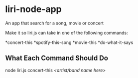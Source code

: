 # liri-node-app
An app that search for a song, movie or concert

Make it so liri.js can take in one of the following commands:

*concert-this
*spotify-this-song
*movie-this
*do-what-it-says


## What Each Command Should Do


node liri.js concert-this _<artist/band name here>_





